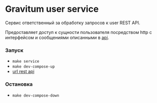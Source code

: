 # Gravitum user service

Сервис ответственный за обработку запросов к user REST API. 

Предоставляет доступ к сущности пользователя посредством http c интерфейсом и сообщениями описанными в [api](/api/openapi/user/v1/api.yaml).

### Запуск
- `make service`
- `make dev-compose-up`
- [url rest api](http://localhost:3000/api/web/v1)

### Остановка
- `make dev-compose-down`